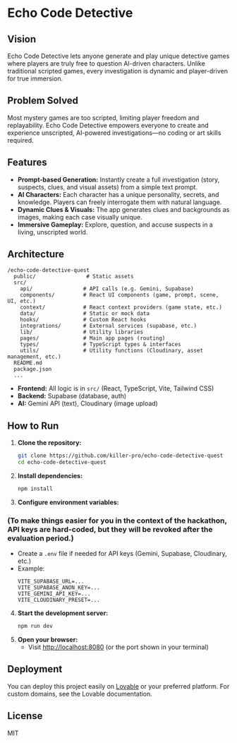 
# Echo Code Detective

## Vision

Echo Code Detective lets anyone generate and play unique detective games where players are truly free to question AI-driven characters. Unlike traditional scripted games, every investigation is dynamic and player-driven for true immersion.

## Problem Solved

Most mystery games are too scripted, limiting player freedom and replayability. Echo Code Detective empowers everyone to create and experience unscripted, AI-powered investigations—no coding or art skills required.

## Features

- **Prompt-based Generation:** Instantly create a full investigation (story, suspects, clues, and visual assets) from a simple text prompt.
- **AI Characters:** Each character has a unique personality, secrets, and knowledge. Players can freely interrogate them with natural language.
- **Dynamic Clues & Visuals:** The app generates clues and backgrounds as images, making each case visually unique.
- **Immersive Gameplay:** Explore, question, and accuse suspects in a living, unscripted world.

## Architecture

```
/echo-code-detective-quest
  public/                # Static assets
  src/
    api/                # API calls (e.g. Gemini, Supabase)
    components/         # React UI components (game, prompt, scene, UI, etc.)
    context/            # React context providers (game state, etc.)
    data/               # Static or mock data
    hooks/              # Custom React hooks
    integrations/       # External services (supabase, etc.)
    lib/                # Utility libraries
    pages/              # Main app pages (routing)
    types/              # TypeScript types & interfaces
    utils/              # Utility functions (Cloudinary, asset management, etc.)
  README.md
  package.json
  ...
```

- **Frontend:** All logic is in `src/` (React, TypeScript, Vite, Tailwind CSS)
- **Backend:** Supabase (database, auth)
- **AI:** Gemini API (text), Cloudinary (image upload)

## How to Run

1. **Clone the repository:**
   ```sh
   git clone https://github.com/killer-pro/echo-code-detective-quest
   cd echo-code-detective-quest
   ```
2. **Install dependencies:**
   ```sh
   npm install
   ```
3. **Configure environment variables:** 
### (To make things easier for you in the context of the hackathon, API keys are hard-coded, but they will be revoked after the evaluation period.)
   - Create a `.env` file if needed for API keys (Gemini, Supabase, Cloudinary, etc.)
   - Example:
     ```env
     VITE_SUPABASE_URL=...
     VITE_SUPABASE_ANON_KEY=...
     VITE_GEMINI_API_KEY=...
     VITE_CLOUDINARY_PRESET=...
     ```
4. **Start the development server:**
   ```sh
   npm run dev
   ```
5. **Open your browser:**
   - Visit [http://localhost:8080](http://localhost:8080) (or the port shown in your terminal)

## Deployment

You can deploy this project easily on [Lovable](https://lovable.dev/) or your preferred platform. For custom domains, see the Lovable documentation.

## License

MIT
